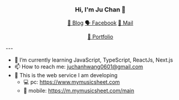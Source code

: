 <h3 align="center">
  Hi, I'm Ju Chan 👋
</h3>

<p align="center">
  <a href="https://julog.netlify.app/" target="_blank" rel="noopener noreferrer">📝 Blog</a>
  <a href="https://www.facebook.com/profile.php?id=100003720210475" target="_blank" rel="noopener noreferrer">🗣 Facebook</a>
  <a href="mailto: juchanhwang0601@gmail.com" target="_blank" rel="noopener noreferrer">💌 Mail</a>
</p>
<p align="center">
  <a href="https://juchan-about.notion.site/f36abb2007f243c89e3809716b050122" target="_blank" rel="noopener noreferrer">🔗 Portfolio</a>
</p>
---

- 🌱 I’m currently learning JavaScript, TypeScript, ReactJs, Next.js
- 📫 How to reach me: juchanhwang0601@gmail.com
- 🙌 This is the web service I am developing
  - 💻 pc: https://www.mymusicsheet.com
  - 📱 mobile: https://m.mymusicsheet.com/main
